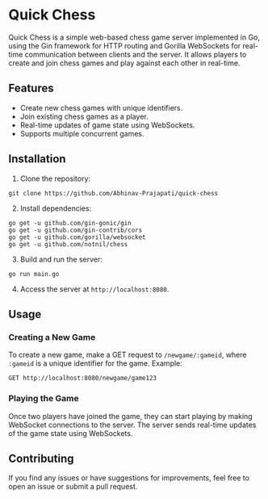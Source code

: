 # Quick Chess

Quick Chess is a simple web-based chess game server implemented in Go, using the Gin framework for HTTP routing and Gorilla WebSockets for real-time communication between clients and the server. It allows players to create and join chess games and play against each other in real-time.

## Features

- Create new chess games with unique identifiers.
- Join existing chess games as a player.
- Real-time updates of game state using WebSockets.
- Supports multiple concurrent games.

## Installation

1. Clone the repository:
```
git clone https://github.com/Abhinav-Prajapati/quick-chess
```
2. Install dependencies: 
```
go get -u github.com/gin-gonic/gin
go get -u github.com/gin-contrib/cors
go get -u github.com/gorilla/websocket
go get -u github.com/notnil/chess
```
3. Build and run the server:
```
go run main.go
```

4. Access the server at `http://localhost:8080`.

## Usage

### Creating a New Game

To create a new game, make a GET request to `/newgame/:gameid`, where `:gameid` is a unique identifier for the game. Example:

```
GET http://localhost:8080/newgame/game123
```

### Playing the Game

Once two players have joined the game, they can start playing by making WebSocket connections to the server. The server sends real-time updates of the game state using WebSockets.

## Contributing

If you find any issues or have suggestions for improvements, feel free to open an issue or submit a pull request.

